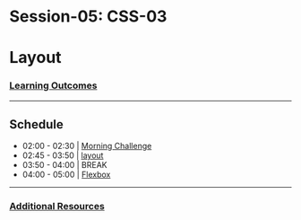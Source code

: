 # Session-05: CSS-03


# Layout 

### [Learning Outcomes](./learning-outcomes.md)

---

## Schedule
- 02:00 - 02:30 | [Morning Challenge](./morning-challenge.md)
- 02:45 - 03:50 | [layout](./layout.md)
- 03:50 - 04:00 | BREAK
- 04:00 - 05:00 | [Flexbox](./flexbox.md)
--- 

### [Additional Resources](./resources.md)
